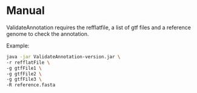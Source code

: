 # Manual

ValidateAnnotation requires the refflatfile, a list of gtf files and a reference genome to check the annotation.

Example:

```bash
java -jar ValidateAnnotation-version.jar \
-r refflatFile \
-g gtfFile1 \
-g gtfFile2 \ 
-g gtfFile3 \
-R reference.fasta
```